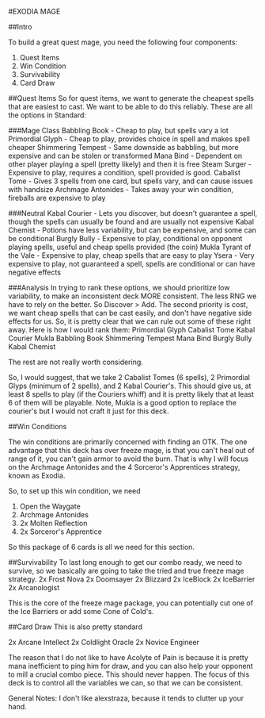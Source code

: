 #EXODIA MAGE

##Intro

To build a great quest mage, you need the following four components:

1. Quest Items
2. Win Condition
3. Survivability
4. Card Draw

##Quest Items
So for quest items, we want to generate the cheapest spells that are easiest to cast. We want to be able to do this reliably. 
These are all the options in Standard:

###Mage Class
Babbling Book - Cheap to play, but spells vary a lot
Primordial Glyph - Cheap to play, provides choice in spell and makes spell cheaper
Shimmering Tempest - Same downside as babbling, but more expensive and can be stolen or transformed
Mana Bind - Dependent on other player playing a spell (pretty likely) and then it is free
Steam Surger - Expensive to play, requires a condition, spell provided is good.
Cabalist Tome - Gives 3 spells from one card, but spells vary, and can cause issues with handsize
Archmage Antonides - Takes away your win condition, fireballs are expensive to play

###Neutral
Kabal Courier - Lets you discover, but doesn't guarantee a spell, though the spells can usually be found and are usually not expensive
Kabal Chemist - Potions have less variability, but can be expensive, and some can be conditional
Burgly Bully - Expensive to play, conditional on opponent playing spells, useful and cheap spells provided (the coin)
Mukla Tyrant of the Vale - Expensive to play, cheap spells that are easy to play
Ysera - Very expensive to play, not guaranteed a spell, spells are conditional or can have negative effects

###Analysis
In trying to rank these options, we should prioritize low variability, to make an inconsistent deck MORE consistent. The less RNG we have to rely on the better. So Discover > Add.
The second priority is cost, we want cheap spells that can be cast easily, and don't have negative side effects for us.
So, it is pretty clear that we can rule out some of these right away.
Here is how I would rank them:
Primordial Glyph
Cabalist Tome
Kabal Courier
Mukla
Babbling Book
Shimmering Tempest
Mana Bind
Burgly Bully
Kabal Chemist

The rest are not really worth considering. 

So, I would suggest, that we take 2 Cabalist Tomes (6 spells), 2 Primordial Glyps (minimum of 2 spells), and 2 Kabal Courier's. 
This should give us, at least 8 spells to play (if the Couriers whiff) and it is pretty likely that at least 6 of them will be playable. Note, Mukla is a good option to replace the courier's but I would not craft it just for this deck. 

##Win Conditions

The win conditions are primarily concerned with finding an OTK. The one advantage that this deck has over freeze mage, is that you can't heal out of range of it, you can't gain armor to avoid the burn. That is why I will focus on the Archmage Antonides and the 4 Sorceror's Apprentices strategy, known as Exodia.

So, to set up this win condition, we need 
1. Open the Waygate
2. Archmage Antonides
3. 2x Molten Reflection
4. 2x Sorceror's Apprentice

So this package of 6 cards is all we need for this section. 


##Survivability
To last long enough to get our combo ready, we need to survive, so we basically are going to take the tried and true freeze mage strategy. 
2x Frost Nova
2x Doomsayer
2x Blizzard
2x IceBlock
2x IceBarrier
2x Arcanologist

This is the core of the freeze mage package, you can potentially cut one of the Ice Barriers or add some Cone of Cold's.

##Card Draw
This is also pretty standard

2x Arcane Intellect
2x Coldlight Oracle
2x Novice Engineer

The reason that I do not like to have Acolyte of Pain is because it is pretty mana inefficient to ping him for draw, and you can also help your opponent to mill a crucial combo piece. This should never happen. The focus of this deck is to control all the variables we can, so that we can be consistent. 

General Notes:
I don't like alexstraza, because it tends to clutter up your hand. 

